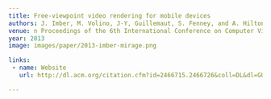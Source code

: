 ```yaml
---
title: Free-viewpoint video rendering for mobile devices
authors: J. Imber, M. Volino, J-Y, Guillemaut, S. Fenney, and A. Hilton
venue: n Proceedings of the 6th International Conference on Computer Vision / Computer Graphics Collaboration Techniques and Applications (MIRAGE)
year: 2013
image: images/paper/2013-imber-mirage.png

links:
 - name: Website
   url: http://dl.acm.org/citation.cfm?id=2466715.2466726&coll=DL&dl=GUIDE&CFID=401641360&CFTOKEN=94546691

---
```

